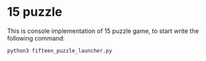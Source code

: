 # 15 puzzle


This is console implementation of 15 puzzle game, to start write the following command:

    python3 fifteen_puzzle_launcher.py
